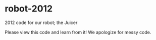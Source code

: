 robot-2012
==========

2012 code for our robot; the Juicer

Please view this code and learn from it! We apologize for messy code.
